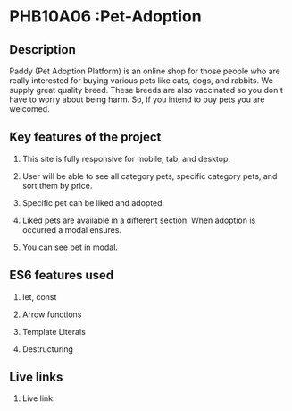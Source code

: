 # PHB10A06 :Pet-Adoption

## Description

Paddy (Pet Adoption Platform) is an online shop for those people who are really interested for buying various pets like cats, dogs, and rabbits. We supply great quality breed. These breeds are also vaccinated so you don't have to worry about being harm. So, if you intend to buy pets you are welcomed.

## Key features of the project

1. This site is fully responsive for mobile, tab, and desktop.

2. User will be able to see all category pets, specific category pets, and sort them by price.

3. Specific pet can be liked and adopted.

4. Liked pets are available in a different section. When adoption is occurred a modal ensures.

5. You can see pet in modal.

## ES6 features used

1. let, const

2. Arrow functions

3. Template Literals

4. Destructuring

## Live links

1. Live link: []()
